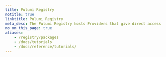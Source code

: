 ```yaml
---
title: Pulumi Registry
notitle: true
linktitle: Pulumi Registry
meta_desc: The Pulumi Registry hosts Providers that give direct access to all of a cloud provider’s resources and Components for common cloud architectures.
no_on_this_page: true
aliases:
    - /registry/packages
    - /docs/tutorials
    - /docs/reference/tutorials/
---
```

